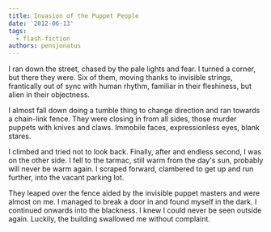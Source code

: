 ```yaml
---
title: Invasion of the Puppet People
date: '2012-06-13'
tags:
  - flash-fiction
authors: pensjonatus
---
```


I ran down the street, chased by the pale lights and fear. I turned a corner,
but there they were. Six of them, moving thanks to invisible strings,
frantically out of sync with human rhythm, familiar in their fleshiness, but
alien in their objectness.

<!-- truncate -->

I almost fall down doing a tumble thing to change direction and ran towards a
chain-link fence. They were closing in from all sides, those murder puppets with
knives and claws. Immobile faces, expressionless eyes, blank stares.

I climbed and tried not to look back. Finally, after and endless second, I was
on the other side. I fell to the tarmac, still warm from the day's sun, probably
will never be warm again. I scraped forward, clambered to get up and run
further, into the vacant parking lot.

They leaped over the fence aided by the invisible puppet masters and were almost
on me. I managed to break a door in and found myself in the dark. I continued
onwards into the blackness. I knew I could never be seen outside again. Luckily,
the building swallowed me without complaint.

